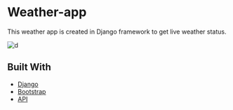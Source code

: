 # Weather-app
This weather app is created in Django framework to get live weather status.


![d](https://user-images.githubusercontent.com/69810375/94898101-970d8b80-04ae-11eb-8bb0-7f89aef27c3c.PNG)

## Built With

* [Django](https://www.djangoproject.com/)
* [Bootstrap](https://getbootstrap.com)
* [API](https://openweathermap.org/api)
